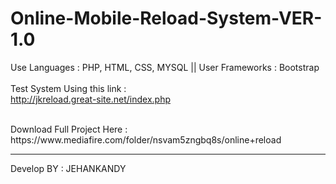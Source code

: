 # Online-Mobile-Reload-System-VER-1.0
Use Languages : PHP, HTML, CSS, MYSQL || User Frameworks : Bootstrap 
<br><br>
Test System Using this link : <br>
http://jkreload.great-site.net/index.php

<br>
Download Full Project Here : <br>
https://www.mediafire.com/folder/nsvam5zngbq8s/online+reload




*****************************************************************************

Develop BY : JEHANKANDY<br>

